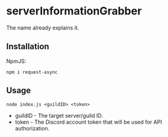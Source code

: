 # serverInformationGrabber
The name already explains it.

## Installation
NpmJS:
```
npm i request-async
```

## Usage
```
node index.js <guildID> <token>
```

- guildID - The target server/guild ID.
- token - The Discord account token that will be used for API authorization.